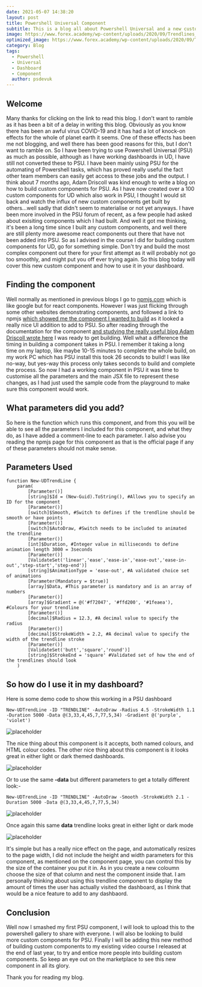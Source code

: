```yaml
---
date: 2021-05-07 14:38:20
layout: post
title: Powershell Universal Component
subtitle: This is a blog all about Powershell Universal and a new custom component that I have developed for this awesome bit of software
image: https://www.forex.academy/wp-content/uploads/2020/09/Trendlines_1790132246.jpg
optimized_image: https://www.forex.academy/wp-content/uploads/2020/09/Trendlines_1790132246.jpg
category: Blog
tags:
  - Powershell
  - Universal
  - Dashboard
  - Component
  author: psdevuk
---
```


## Welcome

Many thanks for clicking on the link to read this blog. I don't want to ramble as it has been a bit of a delay in writing this blog. Obviously as you know there has been an awful virus COVID-19 and it has had a lot of knock-on effects for the whole of planet earth it seems. One of these effects has been me not blogging, and well there has been good reasons for this, but I don't want to ramble on.
 So I have been trying to use Powershell Universal (PSU) as much as possible, although as I have working dashboards in UD, I have still not converted these to PSU. I have been mainly using PSU for the automating of Powershell tasks, which has proved really useful the fact other team members can easily get access to these jobs and the output.
 I think about 7 months ago, Adam Driscoll was kind enough to write a blog on how to build custom components for PSU. As I have now created over a 100 custom components for UD which also work in PSU, I thought I would sit back and watch the influx of new custom components get built by others...well sadly that didn't seem to materialise or not yet anyways. 
 I have been more involved in the PSU forum of recent, as a few people had asked about exisiting components which I had built.  And well it got me thinking, it's been a long time since I built any custom components, and well there are still plenty more awesome react components out there that have not been added into PSU.
  So as I advised in the course I did for building custom components for UD, go for something simple. Don't try and build the most complex component out there for your first attempt as it will probably not go too smoothly, and might put you off ever trying again. So this blog today will cover this new custom component and how to use it in your dashboard.


## Finding the component

Well normally as mentioned in previous blogs I go to [npmjs.com](www.npmjs.com) which is like google but for react components.  However I was just flicking through some other websites demonstrating components, and followed a link to npmjs [which showed me the component I wanted to build](https://www.npmjs.com/package/react-trend) as it looked a really nice UI addition to add to PSU. So after reading through the documentation for the component [and studying the really useful blog Adam Driscoll wrote here](https://blog.ironmansoftware.com/universal-dashboard-custom-components/) I was ready to get building.
  Well what a difference the timing in building a component takes in PSU.  I remember it taking a long time on my laptop, like maybe 10-15 minutes to complete the whole build, on my work PC which has PSU install this took 26 seconds to build! I was like no-way, but yes-way this process only takes seconds to build and complete the process.
 So now I had a working component in PSU it was time to customise all the parameters and the main JSX file to represent these changes, as I had just used the sample code from the playground to make sure this component would work. 

## What parameters did you add?

  So here is the function which runs this component, and from this you will be able to see all the parameters I included for this component, and what they do, as I have added a comment-line to each parameter.  I also advise you reading the npmjs page for this component as that is the official page if any of these parameters should not make sense.

## Parameters Used

```
function New-UDTrendLine {
    param(
        [Parameter()]
        [string]$Id = (New-Guid).ToString(), #Allows you to specify an ID for the component
        [Parameter()]
        [switch]$Smooth, #Switch to defines if the trendline should be smooth or have points
        [Parameter()]
        [switch]$AutoDraw, #Switch needs to be included to animated the trendline
        [Parameter()]
        [int]$Duration, #Integer value in milliseconds to define animation length 3000 = 3seconds
        [Parameter()]
        [ValidateSet('linear','ease','ease-in','ease-out','ease-in-out','step-start','step-end')]
        [string]$AnimationType = 'ease-out', #A validated choice set of animations
        [Parameter(Mandatory = $true)]
        [array]$Data, #This parameter is mandatory and is an array of numbers
        [Parameter()]
        [array]$Gradient = @('#f72047', '#ffd200', '#1feaea'), #Colours for your trendline
        [Parameter()]
        [decimal]$Radius = 12.3, #A decimal value to specify the radius
        [Parameter()]
        [decimal]$StrokeWidth = 2.2, #A decimal value to specify the width of the trendline stroke
        [Parameter()]
        [ValidateSet('butt','square','round')]
        [string]$StrokeEnd = 'square' #Validated set of how the end of the trendlines should look
    )

```

## So how do I use it in my dashboard?

Here is some demo code to show this working in a PSU dashboard
```
New-UDTrendLine -ID "TRENDLINE" -AutoDraw -Radius 4.5 -StrokeWidth 1.1 -Duration 5000 -Data @(3,33,4,45,7,77,5,34) -Gradient @('purple', 'violet')

```
![placeholder](https://raw.githubusercontent.com/psDevUK/ud-flix/master/assets/img/tl1.PNG "Demo")

The nice thing about this component is it accepts, both named colours, and HTML colour codes.  The other nice thing about this component is it looks great in either light or dark themed dashboards. 

![placeholder](https://raw.githubusercontent.com/psDevUK/ud-flix/master/assets/img/t2.PNG "Demo2")


Or to use the same **-data** but different parameters to get a totally different look:-

```
New-UDTrendLine -ID "TRENDLINE" -AutoDraw -Smooth -StrokeWidth 2.1 -Duration 5000 -Data @(3,33,4,45,7,77,5,34)
```
![placeholder](https://raw.githubusercontent.com/psDevUK/ud-flix/master/assets/img/t3.PNG "Demo3")

Once again this same **data** trendline looks great in either light or dark mode

![placeholder](https://raw.githubusercontent.com/psDevUK/ud-flix/master/assets/img/t4.PNG "Demo4")

 It's simple but has a really nice effect on the page, and automatically resizes to the page width, I did not include the height and width parameters for this component, as mentioned on the component page, you can control this by the size of the container you put it in.  As in you create a new coloumn choose the size of that column and nest the component inside that. 
  I am personally thinking about using this trendline component to display the amount of times the user has actually visited the dashboard, as I think that would be a nice feature to add to any dashbaord. 
   

## Conclusion

Well now I smashed my first PSU component, I will look to upload this to the powershell gallery to share with everyone. I will also be looking to build more custom components for PSU.  Finally I will be adding this new method of building custom components to my existing video course I released at the end of last year, to try and entice more people into building custom components. So keep an eye out on the marketplace to see this new component in all its glory.

  Thank you for reading my blog.
